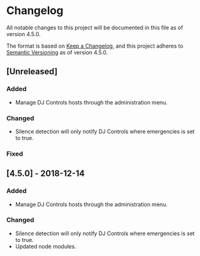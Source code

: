 # Changelog
All notable changes to this project will be documented in this file as of version 4.5.0.

The format is based on [Keep a Changelog](https://keepachangelog.com/en/1.0.0/),
and this project adheres to [Semantic Versioning](https://semver.org/spec/v2.0.0.html) as of version 4.5.0.

## [Unreleased]
### Added
 - Manage DJ Controls hosts through the administration menu.
 
### Changed
 - Silence detection will only notify DJ Controls where emergencies is set to true.
 
### Fixed

## [4.5.0] - 2018-12-14

### Added
 - Manage DJ Controls hosts through the administration menu.
 
### Changed
 - Silence detection will only notify DJ Controls where emergencies is set to true.
 - Updated node modules.